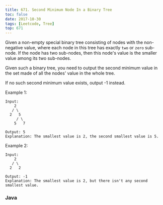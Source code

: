 ```yaml
---
title: 671. Second Minimum Node In a Binary Tree
toc: false
date: 2017-10-30
tags: [Leetcode, Tree]
top: 671
---
```



Given a non-empty special binary tree consisting of nodes with the non-negative value, where each node in this tree has exactly `two` or `zero` sub-node. If the node has two sub-nodes, then this node's value is the smaller value among its two sub-nodes.

Given such a binary tree, you need to output the second minimum value in the set made of all the nodes' value in the whole tree.

If no such second minimum value exists, output -1 instead.

Example 1:

```
Input: 
    2
   / \
  2   5
     / \
    5   7

Output: 5
Explanation: The smallest value is 2, the second smallest value is 5.
```

Example 2:

```
Input: 
    2
   / \
  2   2

Output: -1
Explanation: The smallest value is 2, but there isn't any second smallest value.
```


### Java
